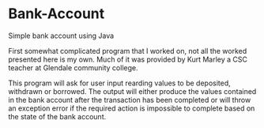 # Bank-Account
Simple bank account using Java

First somewhat complicated program that I worked on, not all the worked presented here is my own. Much of it was provided by Kurt Marley a CSC teacher at Glendale community college.

This program will ask for user input rearding values to be deposited, withdrawn or borrowed. The output will either produce the values contained in the bank account after the transaction has been completed or will throw an exception error if the required action is impossible to complete based on the state of the bank account.
